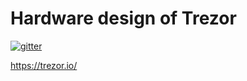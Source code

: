 # Hardware design of Trezor

[![gitter](https://badges.gitter.im/trezor/community.svg)](https://gitter.im/trezor/community)

https://trezor.io/
